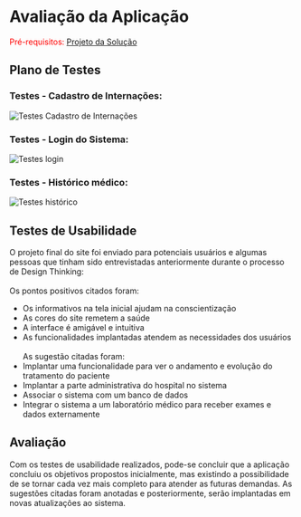 # Avaliação da Aplicação

<span style="color:red">Pré-requisitos: <a href="6-Implementação.md"> Projeto da Solução</a></span>

## Plano de Testes

### Testes - Cadastro de Internações:
![Testes Cadastro de Internações](https://user-images.githubusercontent.com/90854484/146050406-bc3a783a-b712-4f1b-82f4-cf8fde5207a2.png)

### Testes - Login do Sistema:
![Testes login](https://user-images.githubusercontent.com/90854484/146053140-60432a71-9fe8-4dde-9c38-4bc3ce4d0f1a.png)

### Testes - Histórico médico:
![Testes histórico](https://github.com/ICEI-PUC-Minas-PPLES-TI/PLF-ES-2021-2-TI1-7924100-sistema-hospitalar/blob/f7f47f67c3a278b303d01c40d4495f43bcbf5d26/Documentacao/images/Testes%20dos%20hist%C3%B3ricos.png)

## Testes de Usabilidade
O projeto final do site foi enviado para potenciais usuários e algumas pessoas que tinham sido entrevistadas anteriormente durante o processo de Design Thinking: </br>
</br>
Os pontos positivos citados foram:
- Os informativos na tela inicial ajudam na conscientização </br>
- As cores do site remetem a saúde </br>
- A interface é amigável e intuitiva </br>
- As funcionalidades implantadas atendem as necessidades dos usuários </br> </br>
As sugestão citadas foram: </br>
- Implantar uma funcionalidade para ver o andamento e evolução do tratamento do paciente </br>
- Implantar a parte administrativa do hospital no sistema </br>
- Associar o sistema com um banco de dados </br>
- Integrar o sistema a um laboratório médico para receber exames e dados externamente </br>

## Avaliação

Com os testes de usabilidade realizados, pode-se concluir que a aplicação concluiu os objetivos propostos inicialmente, mas existindo a possibilidade de se tornar cada vez mais completo para atender as futuras demandas. As sugestões citadas foram anotadas e posteriormente, serão implantadas em novas atualizações ao sistema.
